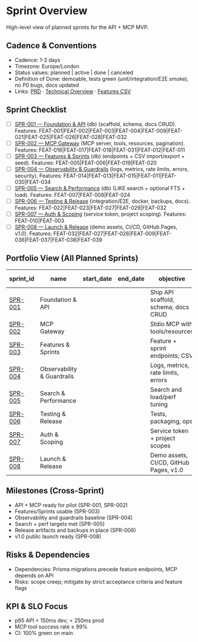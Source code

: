 # Sprint Overview

High-level view of planned sprints for the API + MCP MVP.

## Cadence & Conventions
- Cadence: 1-2 days
- Timezone: Europe/London
- Status values: planned | active | done | canceled
- Definition of Done: demoable, tests green (unit/integration/E2E smoke), no P0 bugs, docs updated
- Links: [PRD](../../planning/prd.md) · [Technical Overview](../../planning/technical-overview.md) · [Features CSV](../features.csv)

## Sprint Checklist
- [ ] [SPR-001 — Foundation & API](./SPR-001.md) (db) (scaffold, schema, docs CRUD). Features: FEAT-001|FEAT-002|FEAT-003|FEAT-004|FEAT-009|FEAT-021|FEAT-025|FEAT-026|FEAT-028|FEAT-032
- [ ] [SPR-002 — MCP Gateway](./SPR-002.md) (MCP server, tools, resources, pagination). Features: FEAT-016|FEAT-017|FEAT-018|FEAT-031|FEAT-012|FEAT-011
- [ ] [SPR-003 — Features & Sprints](./SPR-003.md) (db) (endpoints + CSV import/export + seed). Features: FEAT-005|FEAT-006|FEAT-019|FEAT-020
- [ ] [SPR-004 — Observability & Guardrails](./SPR-004.md) (logs, metrics, rate limits, errors, security). Features: FEAT-014|FEAT-013|FEAT-015|FEAT-011|FEAT-030|FEAT-034
- [ ] [SPR-005 — Search & Performance](./SPR-005.md) (db) (LIKE search + optional FTS + load). Features: FEAT-007|FEAT-008|FEAT-024
- [ ] [SPR-006 — Testing & Release](./SPR-006.md) (integration/E2E, docker, backups, docs). Features: FEAT-022|FEAT-023|FEAT-027|FEAT-029|FEAT-032
- [ ] [SPR-007 — Auth & Scoping](./SPR-007.md) (service token, project scoping). Features: FEAT-010|FEAT-003
- [ ] [SPR-008 — Launch & Release](./SPR-008.md) (demo assets, CI/CD, GitHub Pages, v1.0). Features: FEAT-032|FEAT-027|FEAT-026|FEAT-009|FEAT-036|FEAT-037|FEAT-038|FEAT-039

## Portfolio View (All Planned Sprints)
| sprint_id | name | start_date | end_date | objective | themes | features (IDs) | owners | status |
|---|---|---|---|---|---|---|---|---|
| [SPR-001](./SPR-001.md) | Foundation & API | <YYYY-MM-DD> | <YYYY-MM-DD> | Ship API scaffold, schema, docs CRUD | backend | FEAT-001|FEAT-002|FEAT-003|FEAT-004|FEAT-009|FEAT-021|FEAT-025|FEAT-026|FEAT-028|FEAT-032 | <owner(s)> | active |
| [SPR-002](./SPR-002.md) | MCP Gateway | <YYYY-MM-DD> | <YYYY-MM-DD> | Stdio MCP with tools/resources | ai, backend | FEAT-016|FEAT-017|FEAT-018|FEAT-031|FEAT-012|FEAT-011 | <owner(s)> | planned |
| [SPR-003](./SPR-003.md) | Features & Sprints | <YYYY-MM-DD> | <YYYY-MM-DD> | Feature + sprint endpoints; CSV | backend | FEAT-005|FEAT-006|FEAT-019|FEAT-020 | <owner(s)> | planned |
| [SPR-004](./SPR-004.md) | Observability & Guardrails | <YYYY-MM-DD> | <YYYY-MM-DD> | Logs, metrics, rate limits, errors | infra | FEAT-014|FEAT-013|FEAT-015|FEAT-011|FEAT-030|FEAT-034 | <owner(s)> | planned |
| [SPR-005](./SPR-005.md) | Search & Performance | <YYYY-MM-DD> | <YYYY-MM-DD> | Search and load/perf tuning | backend, infra | FEAT-007|FEAT-008|FEAT-024 | <owner(s)> | planned |
| [SPR-006](./SPR-006.md) | Testing & Release | <YYYY-MM-DD> | <YYYY-MM-DD> | Tests, packaging, ops | qa, infra | FEAT-022|FEAT-023|FEAT-027|FEAT-029|FEAT-032 | <owner(s)> | planned |
| [SPR-007](./SPR-007.md) | Auth & Scoping | <YYYY-MM-DD> | <YYYY-MM-DD> | Service token + project scopes | backend, infra | FEAT-010|FEAT-003 | <owner(s)> | planned |
| [SPR-008](./SPR-008.md) | Launch & Release | <YYYY-MM-DD> | <YYYY-MM-DD> | Demo assets, CI/CD, GitHub Pages, v1.0 | release, infra | FEAT-032|FEAT-027|FEAT-026|FEAT-009|FEAT-036|FEAT-037|FEAT-038|FEAT-039 | <owner(s)> | planned |

## Milestones (Cross-Sprint)
- <YYYY-MM-DD> API + MCP ready for pilot (SPR-001, SPR-002)
- <YYYY-MM-DD> Features/Sprints usable (SPR-003)
- <YYYY-MM-DD> Observability and guardrails baseline (SPR-004)
- <YYYY-MM-DD> Search + perf targets met (SPR-005)
- <YYYY-MM-DD> Release artifacts and backups in place (SPR-006)
- <YYYY-MM-DD> v1.0 public launch ready (SPR-008)

## Risks & Dependencies
- Dependencies: Prisma migrations precede feature endpoints, MCP depends on API
- Risks: scope creep; mitigate by strict acceptance criteria and feature flags

## KPI & SLO Focus
- p95 API < 150ms dev; < 250ms prod
- MCP tool success rate ≥ 99%
- CI: 100% green on main
